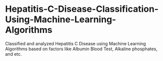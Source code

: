 # Hepatitis-C-Disease-Classification-Using-Machine-Learning-Algorithms
Classified and analyzed Hepatitis C Disease using Machine Learning Algorithms based on factors like Albumin Blood Test, Alkaline phosphates, and etc. 

